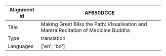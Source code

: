 |Alignment id | AF650DCCE
| --- | --- 
|Title | Making Great Bliss the Path: Visualisation and Mantra Recitation of Medicine Buddha 
|Type | translation
|Languages | ['en', 'bo']